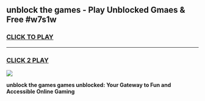 
## unblock the games - Play Unblocked Gmaes & Free #w7s1w
<h3>
<a href="https://news.freeplayer.one?title=unblock_the_games&ref=03M">CLICK TO PLAY</a></h3>
<hr>

<h3>
<a href="https://news.freeplayer.one?title=unblock_the_games&ref=03M">CLICK 2 PLAY</a>
  
</h3>

<a href="https://news.freeplayer.one?title=unblock_the_games&ref=03M"><img src="https://clearcache.store/games.png"></a>


**unblock the games games unblocked: Your Gateway to Fun and Accessible Online Gaming**
